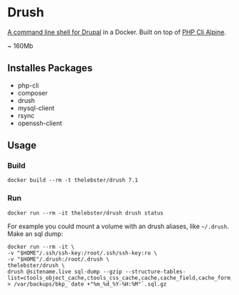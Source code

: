 # Drush

[A command line shell for Drupal](https://www.drush.org) in a Docker. Built on top of [PHP Cli Alpine](https://hub.docker.com/_/php/).

~ 160Mb

## Installes Packages
* php-cli
* composer
* drush
* mysql-client
* rsync
* openssh-client

## Usage

### Build
```
docker build --rm -t thelebster/drush 7.1
```

### Run
```
docker run --rm -it thelebster/drush drush status
```

For example you could mount a volume with an drush aliases, like `~/.drush`. Make an sql dump:
```
docker run --rm -it \
-v "$HOME"/.ssh/ssh-key:/root/.ssh/ssh-key:ro \
-v "$HOME"/.drush:/root/.drush \
thelebster/drush \
drush @sitename.live sql-dump --gzip --structure-tables-list=ctools_object_cache,ctools_css_cache,cache,cache_field,cache_form,cache_filter,cache_menu,cache_page,cache_views,cache_views_data,history,sessions,watchdog > /var/backups/bkp_`date +"%m_%d_%Y-%H:%M"`.sql.gz
```
